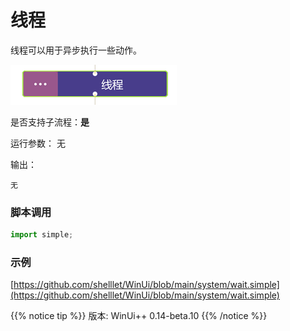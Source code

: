 # 线程 
线程可以用于异步执行一些动作。

![action](./images/2022-12-24_110821.png ':size=90%')


是否支持子流程：**是**

运行参数： 无


输出：

    无


### 脚本调用

```python
import simple;

```

### 示例

[https://github.com/shelllet/WinUi/blob/main/system/wait.simple](https://github.com/shelllet/WinUi/blob/main/system/wait.simple)


{{% notice tip %}}
版本: WinUi++ 0.14-beta.10 
{{% /notice %}}
